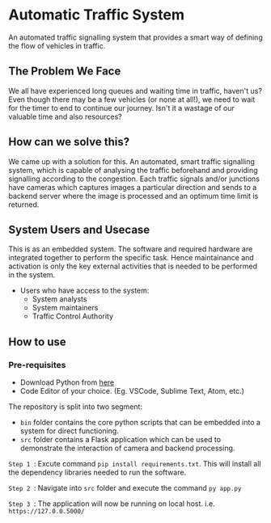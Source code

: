 # Automatic Traffic System

An automated traffic signalling system that provides a smart way of defining the flow of vehicles in traffic.

## The Problem We Face

We all have experienced long queues and waiting time in traffic, haven't us? Even though there may be a few vehicles (or none at all!), we need to wait for the timer to end to continue our journey. Isn't it a wastage of our valuable time and also resources?

## How can we solve this?

We came up with a solution for this. An automated, smart traffic signalling system, which is capable of analysing the traffic beforehand and providing signalling according to the congestion. Each traffic signals and/or junctions have cameras which captures images a particular direction and sends to a backend server where the image is processed and an optimum time limit is returned.

## System Users and Usecase

This is as an embedded system. The software and required hardware are integrated together to perform the specific task. Hence maintainance and activation is only the key external activities that is needed to be performed in the system.

- Users who have access to the system:
    - System analysts
    - System maintainers
    - Traffic Control Authority

## How to use

### Pre-requisites
- Download Python from [here](https://www.python.org/downloads/)
- Code Editor of your choice. (Eg. VSCode, Sublime Text, Atom, etc.)

The repository is split into two segment:
- `bin` folder contains the core python scripts that can be embedded into a system for direct functioning.
- `src` folder contains a Flask application which can be used to demonstrate the interaction of camera and backend processing.

`Step 1 `: Excute command ```pip install requirements.txt```. This will install all the dependency libraries needed to run the software.

`Step 2 `: Navigate into `src` folder and execute the command `py app.py`

`Step 3 `: The application will now be running on local host. i.e. `https://127.0.0.5000/`